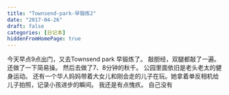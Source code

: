 ```yaml
---
title: "Townsend-park-早锻炼2"
date: "2017-04-26"
draft: false
categories: [日记本]
hiddenFromHomePage: true
---
```

今天早点9点出门，又去Townsend park 早锻炼了。 敲胆经，双腿都敲了一遍。 还做了一下简易操。 然后去做了7、8分钟的秋千。 公园里面依旧是老头老太的健身运动。 还有一个华人妈妈带着大女儿和刚会走的儿子在玩。她拿着单反相机给儿子拍照，记录小孩进步的瞬间。 我还是有点愧疚。 自己没有
